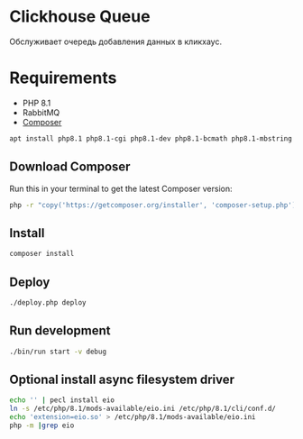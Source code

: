 # Clickhouse Queue

Обслуживает очередь добавления данных в кликхаус.

# Requirements

* PHP 8.1
* RabbitMQ
* [Composer](https://getcomposer.org/)

```sh
apt install php8.1 php8.1-cgi php8.1-dev php8.1-bcmath php8.1-mbstring php8.1-curl php8.1-pgsql php8.1-xml php8.1-gmp php-pear
```

## Download Composer
Run this in your terminal to get the latest Composer version:

```bash
php -r "copy('https://getcomposer.org/installer', 'composer-setup.php');" && php composer-setup.php && php -r "unlink('composer-setup.php');" && mv composer.phar /usr/local/bin/composer
```

## Install

```sh
composer install
```

## Deploy

```sh
./deploy.php deploy
```

## Run development

```sh
./bin/run start -v debug
```

## Optional install async filesystem driver

```sh
echo '' | pecl install eio
ln -s /etc/php/8.1/mods-available/eio.ini /etc/php/8.1/cli/conf.d/
echo 'extension=eio.so' > /etc/php/8.1/mods-available/eio.ini
php -m |grep eio
```

